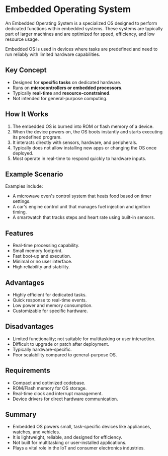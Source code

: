# Embedded Operating System

An Embedded Operating System is a specialized OS designed to perform dedicated functions within embedded systems. These systems are typically part of larger machines and are optimized for speed, efficiency, and low resource usage.

Embedded OS is used in devices where tasks are predefined and need to run reliably with limited hardware capabilities.

## Key Concept

- Designed for **specific tasks** on dedicated hardware.
- Runs on **microcontrollers or embedded processors**.
- Typically **real-time** and **resource-constrained**.
- Not intended for general-purpose computing.

## How It Works

1. The embedded OS is burned into ROM or flash memory of a device.
2. When the device powers on, the OS boots instantly and starts executing its predefined program.
3. It interacts directly with sensors, hardware, and peripherals.
4. Typically does not allow installing new apps or changing the OS once deployed.
5. Most operate in real-time to respond quickly to hardware inputs.

## Example Scenario

Examples include:
- A microwave oven's control system that heats food based on timer settings.
- A car's engine control unit that manages fuel injection and ignition timing.
- A smartwatch that tracks steps and heart rate using built-in sensors.

## Features

- Real-time processing capability.
- Small memory footprint.
- Fast boot-up and execution.
- Minimal or no user interface.
- High reliability and stability.

## Advantages

- Highly efficient for dedicated tasks.
- Quick response to real-time events.
- Low power and memory consumption.
- Customizable for specific hardware.

## Disadvantages

- Limited functionality; not suitable for multitasking or user interaction.
- Difficult to upgrade or patch after deployment.
- Typically hardware-specific.
- Poor scalability compared to general-purpose OS.

## Requirements

- Compact and optimized codebase.
- ROM/Flash memory for OS storage.
- Real-time clock and interrupt management.
- Device drivers for direct hardware communication.

## Summary

- Embedded OS powers small, task-specific devices like appliances, watches, and vehicles.
- It is lightweight, reliable, and designed for efficiency.
- Not built for multitasking or user-installed applications.
- Plays a vital role in the IoT and consumer electronics industries.
